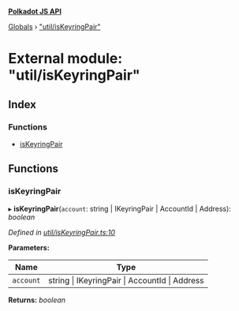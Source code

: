 **[Polkadot JS API](../README.md)**

[Globals](../globals.md) › [&quot;util/isKeyringPair&quot;](_util_iskeyringpair_.md)

# External module: "util/isKeyringPair"

## Index

### Functions

* [isKeyringPair](_util_iskeyringpair_.md#iskeyringpair)

## Functions

###  isKeyringPair

▸ **isKeyringPair**(`account`: string | IKeyringPair | AccountId | Address): *boolean*

*Defined in [util/isKeyringPair.ts:10](https://github.com/polkadot-js/api/blob/db9dcbd/packages/api/src/util/isKeyringPair.ts#L10)*

**Parameters:**

Name | Type |
------ | ------ |
`account` | string &#124; IKeyringPair &#124; AccountId &#124; Address |

**Returns:** *boolean*